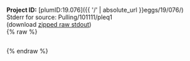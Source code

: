 **Project ID:** [plumID:19.076]({{ '/' | absolute_url }}eggs/19/076/)  
Stderr for source:  Pulling/101111/pleq1   
(download [zipped raw stdout](pleq1.plumed_master.stdout.txt.zip))  
{% raw %}
<pre>
</pre>
{% endraw %}
